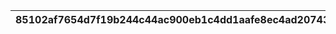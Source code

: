 |85102af7654d7f19b244c44ac900eb1c4dd1aafe8ec4ad20743dd6af1417a26c|6dfb484e8938ad9cd2f9496c72d5af8b3f2c9e5c6fb89f9ae5df36563d151190|58ed51c0e7c374549a4f074192ba82c909db3521509b043ab2cb3c6fc3eea0ed|214008ab4b96b2e5745f0198b3a6b3e5157cff813d6240d1357c337ae989bd5c|eb88805cf3118fac7376263878d81c42f46fa3f1b00e558c6a5c46f06d68ffe6|b6b60056610d95dc4c93d8f34af66c65c1ba099be4bd24ffdd3556baa5a2d6a0|ee6546bac3f9d168d42db885df7831d327b492bb4a0220e0db64d54fc71a6f56|63641fe68ff8e0761cfe34e0e3d1e618f9d6d9fc294fbd357aa5ff9b65905766|abeb33e4b20889badd29ca0a037d700075c1be34e5a30c3e39f512c8714bef2d|58c7b0312c1a11be459353f71baf9f1647120121f71cb35f7ee1cb338633248c|ee110161c26f1a842f9ae427523fcdf6c801434375fb46e14c936e60342e6b85|daeb2d63318fdaf7915c99a052667dd782ce38f1ad25e22d7ba9a42ff7610c2f|
| --- | --- | --- | --- | --- | --- | --- | --- | --- | --- | --- | --- |